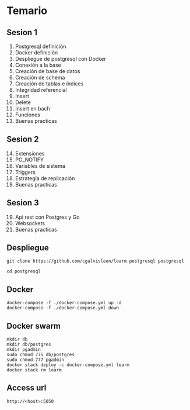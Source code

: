 # Temario

## Sesion 1

1. Postgresql definición
2. Docker definición
3. Despliegue de postgresql con Docker
4. Conexión a la base
5. Creación de base de datos
6. Creación de schema
7. Creación de tablas e índices
8. Integridad referencial
9. Insert
10. Delete
11. Insert en bach
12. Funciones
13. Buenas practicas

## Sesion 2

14. Extensiones
15. PG_NOTIFY
16. Variables de sistema
17. Triggers
18. Estrategía de replicación
19. Buenas practicas

## Sesion 3

19. Api rest con Postgres y Go
20. Websockets
21. Buenas practicas

## Despliegue

```
git clone https://github.com/cgalvisleon/learm.postgresql postgresql

cd postgresql

```

## Docker

```
docker-compose -f ./docker-compose.yml up -d
docker-compose -f ./docker-compose.yml down
```

## Docker swarm

```
mkdir db
mkdir db/postgres
mkdir pgadmin
sudo chmod 775 db/postgres
sudo chmod 777 pgadmin
docker stack deploy -c docker-compose.yml learm
docker stack rm learm
```

## Access url

```
http://<host>:5050
```
